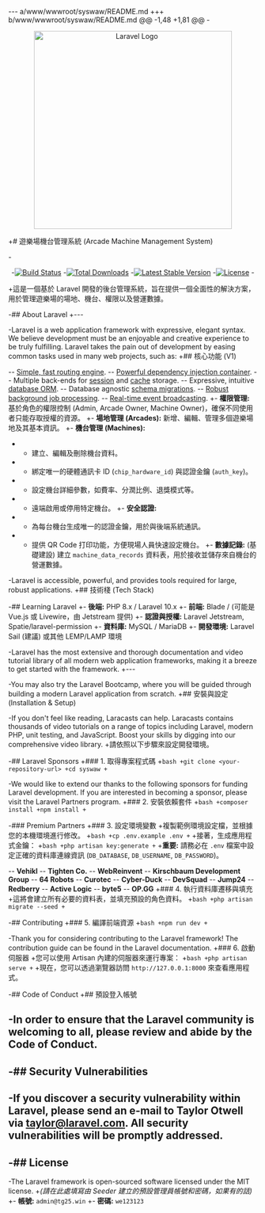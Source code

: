 --- a/www/wwwroot/syswaw/README.md
+++ b/www/wwwroot/syswaw/README.md
@@ -1,48 +1,81 @@
-<p align="center"><a href="https://laravel.com" target="_blank"><img src="https://raw.githubusercontent.com/laravel/art/master/logo-lockup/5%20SVG/2%20CMYK/1%20Full%20Color/laravel-logolockup-cmyk-red.svg" width="400" alt="Laravel Logo"></a></p>
+# 遊樂場機台管理系統 (Arcade Machine Management System)
 
-<p align="center">
-<a href="https://github.com/laravel/framework/actions"><img src="https://github.com/laravel/framework/workflows/tests/badge.svg" alt="Build Status"></a>
-<a href="https://packagist.org/packages/laravel/framework"><img src="https://img.shields.io/packagist/dt/laravel/framework" alt="Total Downloads"></a>
-<a href="https://packagist.org/packages/laravel/framework"><img src="https://img.shields.io/packagist/v/laravel/framework" alt="Latest Stable Version"></a>
-<a href="https://packagist.org/packages/laravel/framework"><img src="https://img.shields.io/packagist/l/laravel/framework" alt="License"></a>
-</p>
+這是一個基於 Laravel 開發的後台管理系統，旨在提供一個全面性的解決方案，用於管理遊樂場的場地、機台、權限以及營運數據。
 
-## About Laravel
+---
 
-Laravel is a web application framework with expressive, elegant syntax. We believe development must be an enjoyable and creative experience to be truly fulfilling. Laravel takes the pain out of development by easing common tasks used in many web projects, such as:
+## 核心功能 (V1)
 
-- [Simple, fast routing engine](https://laravel.com/docs/routing).
-- [Powerful dependency injection container](https://laravel.com/docs/container).
-- Multiple back-ends for [session](https://laravel.com/docs/session) and [cache](https://laravel.com/docs/cache) storage.
-- Expressive, intuitive [database ORM](https://laravel.com/docs/eloquent).
-- Database agnostic [schema migrations](https://laravel.com/docs/migrations).
-- [Robust background job processing](https://laravel.com/docs/queues).
-- [Real-time event broadcasting](https://laravel.com/docs/broadcasting).
+- **權限管理:** 基於角色的權限控制 (Admin, Arcade Owner, Machine Owner)，確保不同使用者只能存取授權的資源。
+- **場地管理 (Arcades):** 新增、編輯、管理多個遊樂場地及其基本資訊。
+- **機台管理 (Machines):**
+    - 建立、編輯及刪除機台資料。
+    - 綁定唯一的硬體通訊卡 ID (`chip_hardware_id`) 與認證金鑰 (`auth_key`)。
+    - 設定機台詳細參數，如費率、分潤比例、退獎模式等。
+    - 遠端啟用或停用特定機台。
+- **安全認證:**
+    - 為每台機台生成唯一的認證金鑰，用於與後端系統通訊。
+    - 提供 QR Code 打印功能，方便現場人員快速設定機台。
+- **數據記錄:** (基礎建設) 建立 `machine_data_records` 資料表，用於接收並儲存來自機台的營運數據。
 
-Laravel is accessible, powerful, and provides tools required for large, robust applications.
+## 技術棧 (Tech Stack)
 
-## Learning Laravel
+- **後端:** PHP 8.x / Laravel 10.x
+- **前端:** Blade / (可能是 Vue.js 或 Livewire，由 Jetstream 提供)
+- **認證與授權:** Laravel Jetstream, Spatie/laravel-permission
+- **資料庫:** MySQL / MariaDB
+- **開發環境:** Laravel Sail (建議) 或其他 LEMP/LAMP 環境
 
-Laravel has the most extensive and thorough documentation and video tutorial library of all modern web application frameworks, making it a breeze to get started with the framework.
+---
 
-You may also try the Laravel Bootcamp, where you will be guided through building a modern Laravel application from scratch.
+## 安裝與設定 (Installation & Setup)
 
-If you don't feel like reading, Laracasts can help. Laracasts contains thousands of video tutorials on a range of topics including Laravel, modern PHP, unit testing, and JavaScript. Boost your skills by digging into our comprehensive video library.
+請依照以下步驟來設定開發環境。
 
-## Laravel Sponsors
+### 1. 取得專案程式碼
+```bash
+git clone <your-repository-url>
+cd syswaw
+```
 
-We would like to extend our thanks to the following sponsors for funding Laravel development. If you are interested in becoming a sponsor, please visit the Laravel Partners program.
+### 2. 安裝依賴套件
+```bash
+composer install
+npm install
+```
 
-### Premium Partners
+### 3. 設定環境變數
+複製範例環境設定檔，並根據您的本機環境進行修改。
+```bash
+cp .env.example .env
+```
+接著，生成應用程式金鑰：
+```bash
+php artisan key:generate
+```
+**重要:** 請務必在 `.env` 檔案中設定正確的資料庫連線資訊 (`DB_DATABASE`, `DB_USERNAME`, `DB_PASSWORD`)。
 
-- **Vehikl**
-- **Tighten Co.**
-- **WebReinvent**
-- **Kirschbaum Development Group**
-- **64 Robots**
-- **Curotec**
-- **Cyber-Duck**
-- **DevSquad**
-- **Jump24**
-- **Redberry**
-- **Active Logic**
-- **byte5**
-- **OP.GG**
+### 4. 執行資料庫遷移與填充
+這將會建立所有必要的資料表，並填充預設的角色資料。
+```bash
+php artisan migrate --seed
+```
 
-## Contributing
+### 5. 編譯前端資源
+```bash
+npm run dev
+```
 
-Thank you for considering contributing to the Laravel framework! The contribution guide can be found in the Laravel documentation.
+### 6. 啟動伺服器
+您可以使用 Artisan 內建的伺服器來運行專案：
+```bash
+php artisan serve
+```
+現在，您可以透過瀏覽器訪問 `http://127.0.0.1:8000` 來查看應用程式。
 
-## Code of Conduct
+## 預設登入帳號
 
-In order to ensure that the Laravel community is welcoming to all, please review and abide by the Code of Conduct.
-
-## Security Vulnerabilities
-
-If you discover a security vulnerability within Laravel, please send an e-mail to Taylor Otwell via taylor@laravel.com. All security vulnerabilities will be promptly addressed.
-
-## License
-
-The Laravel framework is open-sourced software licensed under the MIT license.
+*(請在此處填寫由 Seeder 建立的預設管理員帳號和密碼，如果有的話)*
+- **帳號:** `admin@tg25.win`
+- **密碼:** `we123123`

